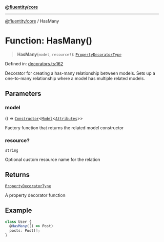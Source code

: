 [**@fluentity/core**](../README.md)

***

[@fluentity/core](../globals.md) / HasMany

# Function: HasMany()

> **HasMany**(`model`, `resource?`): [`PropertyDecoratorType`](../type-aliases/PropertyDecoratorType.md)

Defined in: [decorators.ts:162](https://github.com/cedricpierre/fluentity-core/blob/c66aa7b53f67991fe1e6a5b8d69453cb8e881a43/src/decorators.ts#L162)

Decorator for creating a has-many relationship between models.
Sets up a one-to-many relationship where a model has multiple related models.

## Parameters

### model

() => [`Constructor`](../type-aliases/Constructor.md)\<[`Model`](../classes/Model.md)\<[`Attributes`](../interfaces/Attributes.md)\>\>

Factory function that returns the related model constructor

### resource?

`string`

Optional custom resource name for the relation

## Returns

[`PropertyDecoratorType`](../type-aliases/PropertyDecoratorType.md)

A property decorator function

## Example

```typescript
class User {
  @HasMany(() => Post)
  posts: Post[];
}
```
